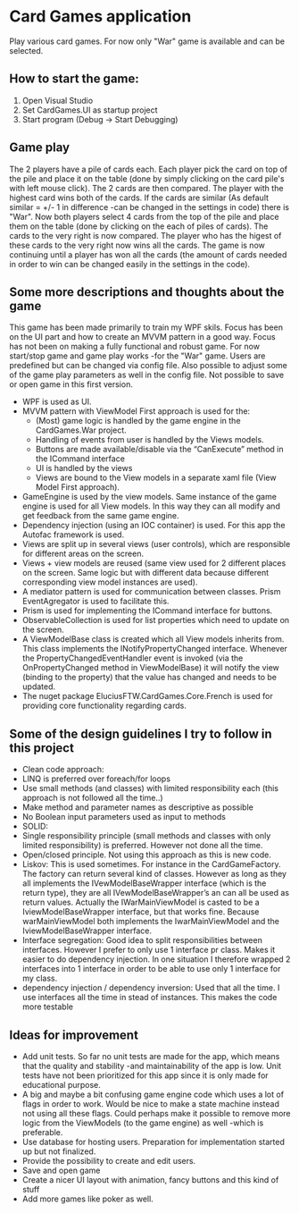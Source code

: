 # Card Games application
Play various card games. For now only "War" game is available and can be selected. 

## How to start the game: 
1. Open Visual Studio
2. Set CardGames.UI as startup project
3. Start program (Debug -> Start Debugging)

##  Game play
The 2 players have a pile of cards each. Each player pick the card on top of the pile and place it on the table (done by simply clicking on the card pile's with left mouse click). The 2 cards are then compared. The player with the highest card wins both of the cards. If the cards are similar (As default similar = +/- 1 in difference -can be changed in the settings in code) there is "War". Now both players select 4 cards from the top of the pile and place them on the table (done by clicking on the each of piles of cards). The cards to the very right is now compared. The player who has the higest of these cards to the very right now wins all the cards. The game is now continuing until a player has won all the cards (the amount of cards needed in order to win can be changed easily in the settings in the code). 

## Some more descriptions and thoughts about the game
This game has been made primarily to train my WPF skils. Focus has been on the UI part and how to create an MVVM pattern in a good way. Focus has not been on making a fully functional and robust game. For now start/stop game and game play works -for the "War" game. Users are predefined but can be changed via config file. Also possible to adjust some of the game play parameters as well in the config file. Not possible to save or open game in this first version.
- WPF is used as UI. 
- MVVM pattern with ViewModel First approach is used for the:
  - (Most) game logic is handled by the game engine in the CardGames.War project. 
  - Handling of events from user is handled by the Views models. 
  - Buttons are made available/disable via the “CanExecute” method in the ICommand interface
  - UI is handled by the views
  - Views are bound to the View models in a separate xaml file (View Model First approach).
- GameEngine is used by the view models. Same instance of the game engine is used for all View models. In this way they can all modify and get feedback from the same game engine.
- Dependency injection (using an IOC container) is used. For this app the Autofac framework is used. 
- Views are split up in several views (user controls), which are responsible for different areas on the screen. 
- Views + view models are reused (same view used for 2 different places on the screen. Same logic but with different data because different corresponding view model instances are used).
-	A mediator pattern is used for communication between classes. Prism EventAgregator is used to facilitate this. 
-	Prism is used for implementing the ICommand interface for buttons.
-	ObservableCollection is used for list properties which need to update on the screen.
-	A ViewModelBase class is created which all View models inherits from. This class implements the INotifyPropertyChanged interface. Whenever the PropertyChangedEventHandler event is invoked (via the OnPropertyChanged method in ViewModelBase) it will notify the view (binding to the property) that the value has changed and needs to be updated. 
-	The nuget package EluciusFTW.CardGames.Core.French is used for providing core functionality regarding cards.

## Some of the design guidelines I try to follow in this project
-	Clean code approach:
  -	LINQ is preferred over foreach/for loops 
  - Use small methods (and classes) with limited responsibility each (this approach is not followed all the time..)
  - Make method and parameter names as descriptive as possible
  - No Boolean input parameters used as input to methods
-	SOLID:
  -	Single responsibility principle (small methods and classes with only limited responsibility) is preferred. However not done all the time. 
  -	Open/closed principle. Not using this approach as this is new code. 
  -	Liskov: This is used sometimes. For instance in the CardGameFactory. The factory can return several kind of classes. However as long as they all implements the   IVewModelBaseWrapper interface (which is the return type), they are all IVewModelBaseWrapper’s an can all be used as return values. Actually the IWarMainViewModel is casted to be a IviewModelBaseWrapper interface, but that works fine. Because warMainViewModel both implements the IwarMainViewModel and the IviewModelBaseWrapper interface.
   -	Interface segregation: Good idea to split responsibilities between interfaces. However I prefer to only use 1 interface pr class. Makes it easier to do dependency injection. In one situation I therefore wrapped 2 interfaces into 1 interface in order to be able to use only 1 interface for my class. 
   -	dependency injection / dependency inversion: Used that all the time. I use interfaces all the time in stead of instances. This makes the code more testable
   
## Ideas for improvement
-	Add unit tests. So far no unit tests are made for the app, which means that the quality and stability -and maintainability of the app is low. Unit tests have not been prioritized for this app since it is only made for educational purpose. 
-	A big and maybe a bit confusing game engine code which uses a lot of flags in order to work. Would be nice to make a state machine instead not using all these flags. Could perhaps make it possible to remove more logic from the ViewModels (to the game engine) as well -which is preferable. 
-	Use database for hosting users. Preparation for implementation started up but not finalized. 
-	Provide the possibility to create and edit users.
-	Save and open game
-	Create a nicer UI layout with animation, fancy buttons and this kind of stuff
-	Add more games like poker as well.
